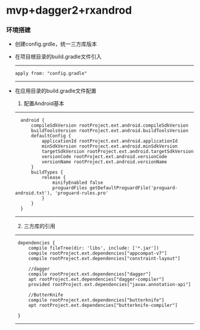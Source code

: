 # mvp+dagger2+rxandrod

### 环境搭建
- 创建config.grdle，统一三方库版本
- 在项目根目录的build.gradle文件引入  
  *** 
      apply from: "config.gradle" 
  ***
  
- 在应用目录的build.gradle文件配置
    1. 配置Android基本
    ***
        android {
            compileSdkVersion rootProject.ext.android.compileSdkVersion
            buildToolsVersion rootProject.ext.android.buildToolsVersion
            defaultConfig {
                applicationId rootProject.ext.android.applicationId
                minSdkVersion rootProject.ext.android.minSdkVersion
                targetSdkVersion rootProject.ext.android.targetSdkVersion
                versionCode rootProject.ext.android.versionCode
                versionName rootProject.ext.android.versionName
            }
            buildTypes {
                release {
                    minifyEnabled false
                    proguardFiles getDefaultProguardFile('proguard-android.txt'), 'proguard-rules.pro'
                }
            }
        }
    ***
    2. 三方库的引用
    ***
       dependencies {
           compile fileTree(dir: 'libs', include: ['*.jar'])
           compile rootProject.ext.dependencies["appcompat-v7"]
           compile rootProject.ext.dependencies["constraint-layout"]
       
           //dagger
           compile rootProject.ext.dependencies["dagger"]
           apt rootProject.ext.dependencies["dagger-compiler"]
           provided rootProject.ext.dependencies["javax.annotation-api"]
       
           //ButterKnife
           compile rootProject.ext.dependencies["butterknife"]
           apt rootProject.ext.dependencies["butterknife-compiler"]
       
       }
    ***

    